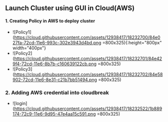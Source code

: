 ## Launch Cluster using GUI in Cloud(AWS)

#### 1. Creating Policy in AWS to deploy cluster
  * ![Policy1](https://cloud.githubusercontent.com/assets/12938417/18232700/84e027fa-72cd-11e6-993c-302e3943d4bd.png =800x325){:height="800px" width="400px"}
  * ![Policy2](https://cloud.githubusercontent.com/assets/12938417/18232701/84e429f4-72cd-11e6-8b7b-c160639122cb.png =800x325)
  * ![Policy3](https://cloud.githubusercontent.com/assets/12938417/18232702/84e58902-72cd-11e6-8e31-c21b7bb51494.png =800x325)


### 2. Adding AWS credential into cloudbreak
  * ![login](https://cloud.githubusercontent.com/assets/12938417/18232522/1b889174-72c9-11e6-9d95-47e4aa15c591.png =800x325)